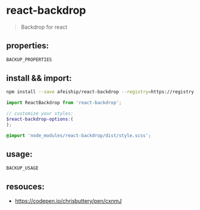 # react-backdrop
> Backdrop for react

## properties:
```javascript
BACKUP_PROPERTIES
```

## install && import:
```bash
npm install --save afeiship/react-backdrop --registry=https://registry.npm.taobao.org
```

```js
import ReactBackdrop from 'react-backdrop';
```

```scss
// customize your styles:
$react-backdrop-options:(
);

@import 'node_modules/react-backdrop/dist/style.scss';
```


## usage:
```jsx
BACKUP_USAGE
```

## resouces:
+ https://codepen.io/chrisbuttery/pen/cxnmJ
